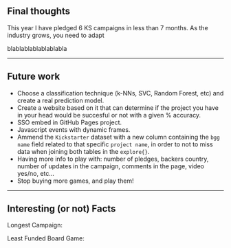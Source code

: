
## Final thoughts


This year I have pledged 6 KS campaigns in less than 7 months. As the industry grows, you need to adapt 

blablablablablablabla






---

## Future work

* Choose a classification technique (k-NNs, SVC, Random Forest, etc) and create a real prediction model. 
* Create a website based on it that can determine if the project you have in your head would be succesful or not with a given % accuracy.
* SSO embed in GitHub Pages project.
* Javascript events with dynamic frames.
* Ammend the `Kickstarter` dataset with a new column containing the `bgg name` field related to that specific `project name`, in order to not to miss data when joining both tables in the ``explore{}``.
* Having more info to play with: number of pledges, backers country, number of updates in the campaign, comments in the page, video yes/no, etc...
* Stop buying more games, and play them!

---

## Interesting (or not) Facts

Longest Campaign:

Least Funded Board Game:

